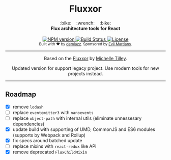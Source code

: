 <h1 align="center">Fluxxor</h1>

<div align="center">
  :bike:&nbsp;&nbsp;&nbsp;&nbsp;:wrench:&nbsp;&nbsp;&nbsp;&nbsp;:bike:
</div>
<div align="center">
  <strong>Flux architecture tools for React</strong>
</div>

<br />

<div align="center">
  <!-- NPM version -->
  <a href="https://www.npmjs.com/package/@demiazz/fluxxor">
    <img src="https://img.shields.io/npm/v/@demiazz/fluxxor.svg?style=flat-square"
      alt="NPM version" />
  </a>
  <!-- Build Status -->
  <a href="https://travis-ci.org/demiazz/fluxxor">
    <img src="https://img.shields.io/travis/demiazz/fluxxor.svg?style=flat-square"
      alt="Build Status" />
  </a>
  <!-- License -->
  <a href="https://github.com/demiazz/fluxxor/blob/master/LICENSE">
    <img src="https://img.shields.io/npm/l/@demiazz/fluxxor.svg?style=flat-square"
      alt="License" />
  </a>
</div>

<div align="center">
  <sub>Built with ❤︎ by
  <a href="https://twitter.com/demiazz">demiazz</a>.
  Sponsored by <a href="http://evilmartians.com">Evil Martians</a>.
</div>

<hr />

<div align="center">
  <p>Based on the <a href="https://github.com/BinaryMuse/fluxxor">Fluxxor</a> by <a href="https://github.com/BinaryMuse">Michelle Tilley</a>.</p>

  <p>Updated version for support legacy project. Use modern tools for new projects instead.</p>
</div>

<hr />

## Roadmap

- [x] remove `lodash`
- [ ] replace `eventemitter3` with `nanoevents`
- [ ] replace `object-path` with internal utils (eliminate unnessesary dependencies)
- [x] update build with supporting of UMD, CommonJS and ES6 modules (supports by Webpack and Rollup)
- [x] fix specs around batched update
- [ ] replace mixins with `react-redux` like API
- [x] remove deprecated `FluxChildMixin`
